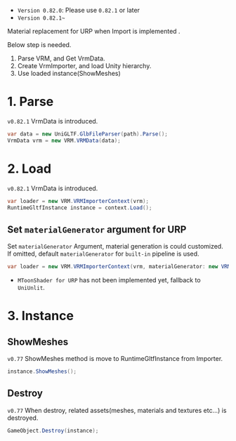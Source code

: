 * `Version 0.82.0`: Please use  `0.82.1` or later
* `Version 0.82.1~`

Material replacement for URP when Import is implemented .

Below step is needed.

1. Parse VRM, and Get VrmData.
1. Create VrmImporter, and load Unity hierarchy.
1. Use loaded instance(ShowMeshes)

# 1. Parse

`v0.82.1` VrmData is introduced.

```cs
var data = new UniGLTF.GlbFileParser(path).Parse();
VrmData vrm = new VRM.VRMData(data);
```

# 2. Load

`v0.82.1` VrmData is introduced.

```cs
var loader = new VRM.VRMImporterContext(vrm);
RuntimeGltfInstance instance = context.Load();
```

## Set `materialGenerator` argument for URP

Set `materialGenerator` Argument, material generation is could customized.
If omitted, default `materialGenerator` for `built-in` pipeline is used.

```cs
var loader = new VRM.VRMImporterContext(vrm, materialGenerator: new VRMUrpMaterialDescriptorGenerator(vrm.VrmExtension));
```

* `MToonShader for URP` has not been implemented yet, fallback to `UniUnlit`.

# 3. Instance
## ShowMeshes

`v0.77` ShowMeshes method is move to RuntimeGltfInstance from Importer.

```cs
instance.ShowMeshes();
```

## Destroy

`v0.77` When destroy, related assets(meshes, materials and textures etc...) is destroyed.

```cs
GameObject.Destroy(instance);
```
